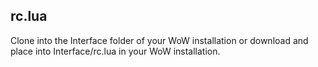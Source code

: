 ## rc.lua

Clone into the Interface folder of your WoW installation or download and place into Interface/rc.lua in your WoW installation.
